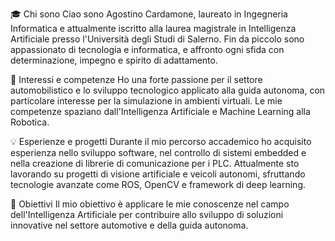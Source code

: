 🎓 Chi sono
Ciao sono Agostino Cardamone, laureato in Ingegneria Informatica e attualmente iscritto alla laurea magistrale in Intelligenza Artificiale presso l'Università degli Studi di Salerno. Fin da piccolo sono appassionato di tecnologia e informatica, e affronto ogni sfida con determinazione, impegno e spirito di adattamento.

🚗 Interessi e competenze
Ho una forte passione per il settore automobilistico e lo sviluppo tecnologico applicato alla guida autonoma, con particolare interesse per la simulazione in ambienti virtuali. Le mie competenze spaziano dall'Intelligenza Artificiale e Machine Learning alla Robotica.

💡 Esperienze e progetti
Durante il mio percorso accademico ho acquisito esperienza nello sviluppo software, nel controllo di sistemi embedded e nella creazione di librerie di comunicazione per i PLC. Attualmente sto lavorando su progetti di visione artificiale e veicoli autonomi, sfruttando tecnologie avanzate come ROS, OpenCV e framework di deep learning.

📌 Obiettivi
Il mio obiettivo è applicare le mie conoscenze nel campo dell'Intelligenza Artificiale per contribuire allo sviluppo di soluzioni innovative nel settore automotive e della guida autonoma.
